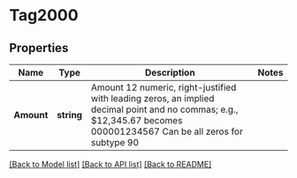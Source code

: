 # Tag2000

## Properties
Name | Type | Description | Notes
------------ | ------------- | ------------- | -------------
**Amount** | **string** | Amount 12 numeric, right-justified with leading zeros, an implied decimal point and no commas; e.g., $12,345.67 becomes 000001234567 Can be all zeros for subtype 90  | 

[[Back to Model list]](../README.md#documentation-for-models) [[Back to API list]](../README.md#documentation-for-api-endpoints) [[Back to README]](../README.md)


